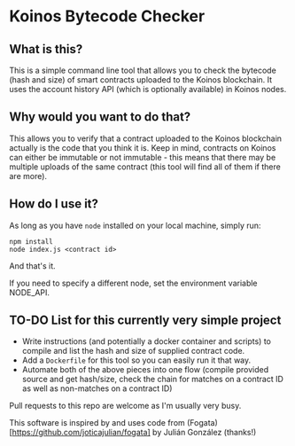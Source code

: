 # Koinos Bytecode Checker

## What is this?

This is a simple command line tool that allows you to check the bytecode (hash and size) of smart contracts uploaded to the Koinos blockchain. It uses the account history API (which is optionally available) in Koinos nodes.

## Why would you want to do that?

This allows you to verify that a contract uploaded to the Koinos blockchain actually is the code that you think it is. Keep in mind, contracts on Koinos can either be immutable or not immutable - this means that there may be multiple uploads of the same contract (this tool will find all of them if there are more).

## How do I use it?

As long as you have `node` installed on your local machine, simply run:

```
npm install
node index.js <contract id>
```

And that's it.

If you need to specify a different node, set the environment variable NODE_API.

## TO-DO List for this currently very simple project

- Write instructions (and potentially a docker container and scripts) to compile and list the hash and size of supplied contract code.
- Add a `Dockerfile` for this tool so you can easily run it that way.
- Automate both of the above pieces into one flow (compile provided source and get hash/size, check the chain for matches on a contract ID as well as non-matches on a contract ID)

Pull requests to this repo are welcome as I'm usually very busy.

This software is inspired by and uses code from (Fogata)[https://github.com/joticajulian/fogata] by Julián González (thanks!)